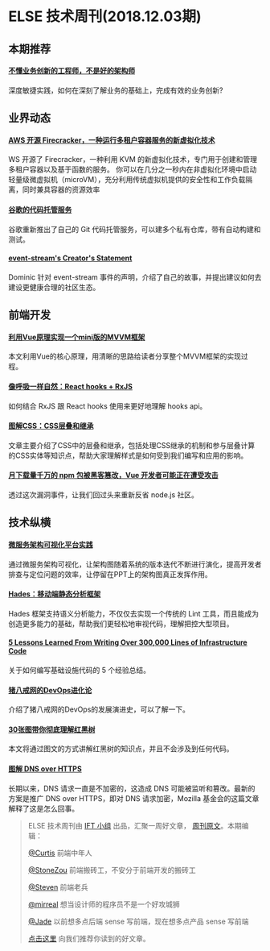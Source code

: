 # ELSE 技术周刊(2018.12.03期)

## 本期推荐

#### [不懂业务创新的工程师，不是好的架构师](https://102.alibaba.com/detail/?id=261)

深度敏捷实践，如何在深刻了解业务的基础上，完成有效的业务创新?

## 业界动态

#### [AWS 开源 Firecracker，一种运行多租户容器服务的新虚拟化技术](https://www.infoq.cn/article/qPW*zT35uxUs74sh2RmT)

WS 开源了 Firecracker，一种利用 KVM 的新虚拟化技术，专门用于创建和管理多租户容器以及基于函数的服务。 你可以在几分之一秒内在非虚拟化环境中启动轻量级微虚拟机（microVM），充分利用传统虚拟机提供的安全性和工作负载隔离，同时兼具容器的资源效率

#### [谷歌的代码托管服务](https://cloud.google.com/source-repositories/)

谷歌重新推出了自己的 Git 代码托管服务，可以建多个私有仓库，带有自动构建和测试。

#### [event-stream's Creator's Statement](https://gist.github.com/dominictarr/9fd9c1024c94592bc7268d36b8d83b3a)

Dominic 针对 event-stream 事件的声明，介绍了自己的故事，并提出建议如何去建设更健康合理的社区生态。

## 前端开发

#### [利用Vue原理实现一个mini版的MVVM框架](https://zhuanlan.zhihu.com/p/51184264)

本文利用Vue的核心原理，用清晰的思路给读者分享整个MVVM框架的实现过程。

#### [像呼吸一样自然：React hooks + RxJS](https://zhuanlan.zhihu.com/p/50921147)

如何结合 RxJS 跟 React hooks 使用来更好地理解 hooks api。

#### [图解CSS：CSS层叠和继承](https://www.w3cplus.com/css/Illustrated-CSS-details-and-cases-chr2-cascade-and-inherit.html)

文章主要介绍了CSS中的层叠和继承，包括处理CSS继承的机制和参与层叠计算的CSS实体等知识点，帮助大家理解样式是如何受到我们编写和应用的影响。

#### [月下载量千万的 npm 包被黑客篡改，Vue 开发者可能正在遭受攻击](https://zhuanlan.zhihu.com/p/50938220)

透过这次漏洞事件，让我们回过头来重新反省 node.js 社区。

## 技术纵横

#### [微服务架构可视化平台实践](https://yq.aliyun.com/articles/673888)

通过微服务架构可视化，让架构图随着系统的版本迭代不断进行演化，提高开发者排查与定位问题的效率，让停留在PPT上的架构图真正发挥作用。

#### [Hades：移动端静态分析框架](https://tech.meituan.com/hades.html)

Hades 框架支持语义分析能力，不仅仅去实现一个传统的 Lint 工具，而且能成为创造更多能力的基础，帮助我们更轻松地审视代码，理解把控大型项目。

#### [5 Lessons Learned From Writing Over 300,000 Lines of Infrastructure Code](https://blog.gruntwork.io/5-lessons-learned-from-writing-over-300-000-lines-of-infrastructure-code-36ba7fadeac1)

关于如何编写基础设施代码的 5 个经验总结。

#### [猪八戒网的DevOps进化论](https://zhuanlan.zhihu.com/p/34670468)

介绍了猪八戒网的DevOps的发展演进史，可以了解一下。

#### [30张图带你彻底理解红黑树](https://www.jianshu.com/p/e136ec79235c)

本文将通过图文的方式讲解红黑树的知识点，并且不会涉及到任何代码。

#### [图解 DNS over HTTPS](https://hacks.mozilla.org/2018/05/a-cartoon-intro-to-dns-over-https/)

长期以来，DNS 请求一直是不加密的，这造成 DNS 可能被监听和篡改。最新的方案是推广 DNS over HTTPS，即对 DNS 请求加密，Mozilla 基金会的这篇文章解释了这是怎么回事。


> ELSE 技术周刊由 [IFT 小组](https://github.com/CtripFE) 出品，汇聚一周好文章， [周刊原文](https://zhuanlan.zhihu.com/p/51389258)。本期编辑：
>
> [@Curtis](https://github.com/CurtisCBS) 前端中年人
>
> [@StoneZou](https://github.com/stoneyong) 前端搬砖工，不安分于前端开发的搬砖工
>
> [@Steven](https://github.com/StevenX911) 前端老兵
>
> [@mirreal](https://github.com/mirreal) 想当设计师的程序员不是一个好攻城狮
>
> [@Jade](https://github.com/Jade05) 以前想多点后端 sense 写前端，现在想多点产品 sense 写前端
>
> [点击这里](https://github.com/CtripFE/fe-weekly/issues) 向我们推荐你读到的好文章。
